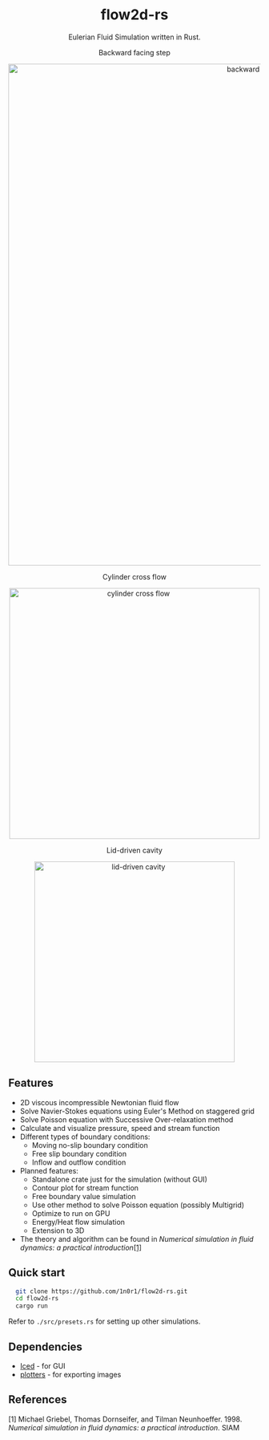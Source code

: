<div align="center">


# flow2d-rs
Eulerian Fluid Simulation written in Rust.

Backward facing step

<img src="https://github.com/1n0r1/flow2d-rs/assets/80285371/49c0a938-7f22-43f3-a640-57d9d9d6be14" alt="backward facing step" width="1000"/>

Cylinder cross flow

<img src="https://github.com/1n0r1/flow2d-rs/assets/80285371/a4787740-4f53-4499-b82a-38897f698688" alt="cylinder cross flow" width="500"/>

Lid-driven cavity

<img src="https://github.com/1n0r1/flow2d-rs/assets/80285371/565b13a5-b87e-4e17-af37-9a7a0708b0c5" alt="lid-driven cavity" width="400"/>

</div>

## Features
- 2D viscous incompressible Newtonian fluid flow
- Solve Navier-Stokes equations using Euler's Method on staggered grid
- Solve Poisson equation with Successive Over-relaxation method
- Calculate and visualize pressure, speed and stream function
- Different types of boundary conditions:
  - Moving no-slip boundary condition
  - Free slip boundary condition
  - Inflow and outflow condition
- Planned features:
  - Standalone crate just for the simulation (without GUI)
  - Contour plot for stream function
  - Free boundary value simulation
  - Use other method to solve Poisson equation (possibly Multigrid)
  - Optimize to run on GPU
  - Energy/Heat flow simulation
  - Extension to 3D
- The theory and algorithm can be found in _Numerical simulation in fluid dynamics: a practical introduction_[[1]](#1)

## Quick start
```bash
  git clone https://github.com/1n0r1/flow2d-rs.git
  cd flow2d-rs
  cargo run
```
Refer to `./src/presets.rs` for setting up other simulations.

## Dependencies
- [Iced](https://github.com/iced-rs/iced) - for GUI
- [plotters](https://github.com/plotters-rs/plotters) - for exporting images


## References
<a id="1">[1]</a> Michael Griebel, Thomas Dornseifer, and Tilman Neunhoeffer. 1998. _Numerical simulation in fluid dynamics: a practical introduction_. SIAM
